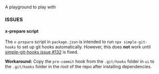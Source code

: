 A playground to play with

### ISSUES

#### x-prepare script

The `x-prepare` script in `package.json` is intended to run `npx simple-git-hooks` to set up git hooks automatically. However, this does **not** work until [simple-git-hooks issue #132](https://github.com/toplenboren/simple-git-hooks/issues/132) is fixed.

**Workaround:**
Copy the `pre-commit` hook from the `.git/hooks` folder in `ui` to the `.git/hooks` folder in the root of the repo after installing dependencies.

